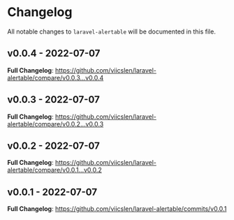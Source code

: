# Changelog

All notable changes to `laravel-alertable` will be documented in this file.

## v0.0.4 - 2022-07-07

**Full Changelog**: https://github.com/viicslen/laravel-alertable/compare/v0.0.3...v0.0.4

## v0.0.3 - 2022-07-07

**Full Changelog**: https://github.com/viicslen/laravel-alertable/compare/v0.0.2...v0.0.3

## v0.0.2 - 2022-07-07

**Full Changelog**: https://github.com/viicslen/laravel-alertable/compare/v0.0.1...v0.0.2

## v0.0.1 - 2022-07-07

**Full Changelog**: https://github.com/viicslen/laravel-alertable/commits/v0.0.1
